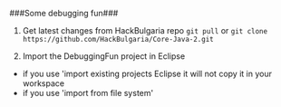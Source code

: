###Some debugging fun###
1) Get latest changes from HackBulgaria repo
`git pull` 
or
`git clone https://github.com/HackBulgaria/Core-Java-2.git`

2) Import the DebuggingFun project in Eclipse
- if you use 'import existing projects Eclipse it will not copy it in your workspace
- if you use 'import from file system' 


